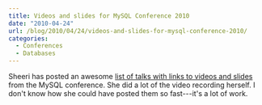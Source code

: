```yaml
---
title: Videos and slides for MySQL Conference 2010
date: "2010-04-24"
url: /blog/2010/04/24/videos-and-slides-for-mysql-conference-2010/
categories:
  - Conferences
  - Databases
---
```

Sheeri has posted an awesome [list of talks with links to videos and slides](http://www.pythian.com/news/11211/2010-oreilly-mysql-conference-slides-and-videos/) from the MySQL conference. She did a lot of the video recording herself. I don't know how she could have posted them so fast---it's a lot of work.



